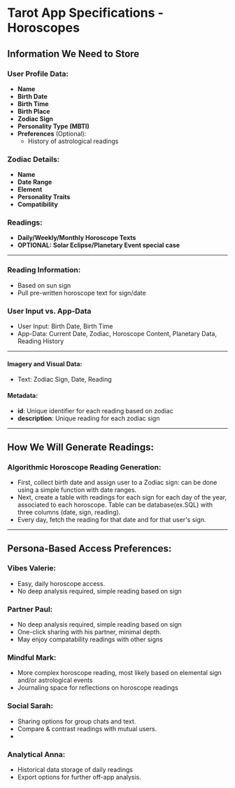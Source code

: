# Tarot App Specifications - Horoscopes

## Information We Need to Store

### User Profile Data:

- **Name**
- **Birth Date**
- **Birth Time**
- **Birth Place**
- **Zodiac Sign**
- **Personality Type (MBTI)**
- **Preferences** (Optional):
  - History of astrological readings

### Zodiac Details:

- **Name**
- **Date Range**
- **Element**
- **Personality Traits**
- **Compatibility**

### Readings:

- **Daily/Weekly/Monthly Horoscope Texts**
- **OPTIONAL: Solar Eclipse/Planetary Event special case**

---

### Reading Information:

- Based on sun sign
- Pull pre-written horoscope text for sign/date

### User Input vs. App-Data

- User Input: Birth Date, Birth Time
- App-Data: Current Date, Zodiac, Horoscope Content, Planetary Data, Reading History

---

#### Imagery and Visual Data:

- Text: Zodiac Sign, Date, Reading

#### Metadata:

- **id**: Unique identifier for each reading based on zodiac
- **description**: Unique reading for each zodiac sign

---

## How We Will Generate Readings:

### Algorithmic Horoscope Reading Generation:

- First, collect birth date and assign user to a Zodiac sign: can be done using a simple function with date ranges.
- Next, create a table with readings for each sign for each day of the year, associated to each horoscope. Table can be database(ex.SQL) with three columns (date, sign, reading).
- Every day, fetch the reading for that date and for that user's sign.

---

## Persona-Based Access Preferences:

### Vibes Valerie:

- Easy, daily horoscope access.
- No deep analysis required, simple reading based on sign

### Partner Paul:

- No deep analysis required, simple reading based on sign
- One-click sharing with his partner, minimal depth.
- May enjoy compatability readings with other signs

### Mindful Mark:

- More complex horoscope reading, most likely based on elemental sign and/or astrological events
- Journaling space for reflections on horoscope readings

### Social Sarah:

- Sharing options for group chats and text.
- Compare & contrast readings with mutual users.
-

### Analytical Anna:

- Historical data storage of daily readings
- Export options for further off-app analysis.
